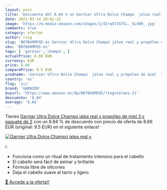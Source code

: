 ```yaml
---
layout: post
title: 'Descuento del 8.84 % en Garnier Ultra Dolce Champú  jalea real y'
date: 2021-03-14 20:02:22
image: 'https://m.media-amazon.com/images/I/41+qSYI67CL._SL400_.jpg'
comments: true
category: ofertas
author: ring
slug: 'B07B49MFQ5-es Garnier Ultra Dolce Champú jalea real y propóleo de miel 3...'
sku: 'B07B49MFQ5-es'
tags: [ 'garnier','champú', ]
actualPrice: 8.66 EUR
currency: EUR
price: 8.66
comparePrice: 9.5 EUR
prodname: 'Garnier Ultra Dolce Champú  jalea real y propóleo de miel  3 x paquete de 2'
country: 'es'
flag: '🇪🇸'
brand: 'GARNIER'
buyurl: 'https://www.amazon.es/dp/B07B49MFQ5/?tag=tolees-21'
descuento: '8.84'
average: '8.66'
---
```


Tienes [Garnier Ultra Dolce Champú  jalea real y propóleo de miel  3 x paquete de 2](https://www.amazon.es/dp/B07B49MFQ5/?tag=tolees-21) con un 8.84 % de descuento con precio de oferta de 8.66 EUR (original: 9.5 EUR) en el siguiente enlace!

[![Garnier Ultra Dolce Champú  jalea real y](https://m.media-amazon.com/images/I/41+qSYI67CL._SL400_.jpg)](https://www.amazon.es/dp/B07B49MFQ5/?tag=tolees-21)

ℹ️:

- Funciona como un ritual de tratamiento intensivo para el cabello
- El cabello será fácil de peinar y brillante
- Fórmula libre de silicones
- Deja el cabello suave al tacto y ligero

[🛒 Accede a la oferta!!](https://www.amazon.es/dp/B07B49MFQ5/?tag=tolees-21)
